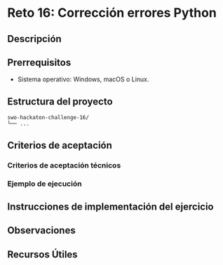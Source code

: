# Reto 16: Corrección errores Python

## Descripción

## Prerrequisitos
- Sistema operativo: Windows, macOS o Linux.

## Estructura del proyecto
```
swo-hackaton-challenge-16/
└── ...
```

## Criterios de aceptación


### Criterios de aceptación técnicos


### Ejemplo de ejecución


## Instrucciones de implementación del ejercicio


## Observaciones


## Recursos Útiles
